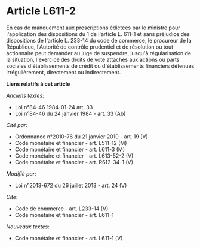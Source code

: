 # Article L611-2

En cas de manquement aux prescriptions édictées par le ministre pour l'application des dispositions du 1 de l'article L.
611-1 et sans préjudice des dispositions de l'article L. 233-14 du code de commerce, le procureur de la République,
l'Autorité de contrôle prudentiel et de résolution ou tout actionnaire peut demander au juge de suspendre, jusqu'à
régularisation de la situation, l'exercice des droits de vote attachés aux actions ou parts sociales d'établissements de
crédit ou d'établissements financiers détenues irrégulièrement, directement ou indirectement.

**Liens relatifs à cet article**

_Anciens textes_:

  - Loi n°84-46 1984-01-24 art. 33
  - Loi n°84-46 du 24 janvier 1984 - art. 33 (Ab)

_Cité par_:

  - Ordonnance n°2010-76 du 21 janvier 2010 - art. 19 (V)
  - Code monétaire et financier - art. L511-12 (M)
  - Code monétaire et financier - art. L611-3 (M)
  - Code monétaire et financier - art. L613-52-2 (V)
  - Code monétaire et financier - art. R612-34-1 (V)

_Modifié par_:

  - Loi n°2013-672 du 26 juillet 2013 - art. 24 (V)

_Cite_:

  - Code de commerce - art. L233-14 (V)
  - Code monétaire et financier - art. L611-1

_Nouveaux textes_:

  - Code monétaire et financier - art. L611-1 (V)
